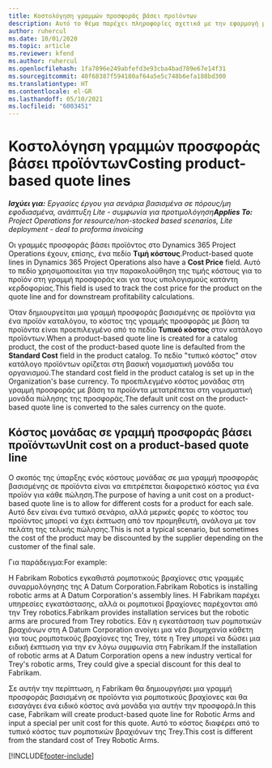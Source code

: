 ```yaml
---
title: Κοστολόγηση γραμμών προσφοράς βάσει προϊόντων
description: Αυτό το θέμα παρέχει πληροφορίες σχετικά με την εφαρμογή μιας τιμής κόστους σε μια γραμμή προσφοράς βάσει προϊόντων.
author: ruhercul
ms.date: 10/01/2020
ms.topic: article
ms.reviewer: kfend
ms.author: ruhercul
ms.openlocfilehash: 1fa7896e249abfefd3e93cba4bad789e67e14f31
ms.sourcegitcommit: 40f68387f594180af64a5e5c748b6efa188bd300
ms.translationtype: HT
ms.contentlocale: el-GR
ms.lasthandoff: 05/10/2021
ms.locfileid: "6003451"
---
```

# <a name="costing-product-based-quote-lines"></a><span data-ttu-id="ff867-103">Κοστολόγηση γραμμών προσφοράς βάσει προϊόντων</span><span class="sxs-lookup"><span data-stu-id="ff867-103">Costing product-based quote lines</span></span>

<span data-ttu-id="ff867-104">_**Ισχύει για:** Εργασίες έργου για σενάρια βασισμένα σε πόρους/μη εφοδιασμένα, ανάπτυξη Lite - συμφωνία για προτιμολόγηση_</span><span class="sxs-lookup"><span data-stu-id="ff867-104">_**Applies To:** Project Operations for resource/non-stocked based scenarios, Lite deployment - deal to proforma invoicing_</span></span>


<span data-ttu-id="ff867-105">Οι γραμμές προσφοράς βάσει προϊόντος στο Dynamics 365 Project Operations έχουν, επίσης, ένα πεδίο **Τιμή κόστους**.</span><span class="sxs-lookup"><span data-stu-id="ff867-105">Product-based quote lines in Dynamics 365 Project Operations also have a **Cost Price** field.</span></span> <span data-ttu-id="ff867-106">Αυτό το πεδίο χρησιμοποιείται για την παρακολούθηση της τιμής κόστους για το προϊόν στη γραμμή προσφοράς και για τους υπολογισμούς κατάντη κερδοφορίας.</span><span class="sxs-lookup"><span data-stu-id="ff867-106">This field is used to track the cost price for the product on the quote line and for downstream profitability calculations.</span></span>

<span data-ttu-id="ff867-107">Όταν δημιουργείται μια γραμμή προσφοράς βασισμένης σε προϊόντα για ένα προϊόν καταλόγου, το κόστος της γραμμής προσφοράς με βάση τα προϊόντα είναι προεπιλεγμένο από το πεδίο **Τυπικό κόστος** στον κατάλογο προϊόντων.</span><span class="sxs-lookup"><span data-stu-id="ff867-107">When a product-based quote line is created for a catalog product, the cost of the product-based quote line is defaulted from the **Standard Cost** field in the product catalog.</span></span> <span data-ttu-id="ff867-108">Το πεδίο "τυπικό κόστος" στον κατάλογο προϊόντων ορίζεται στη βασική νομισματική μονάδα του οργανισμού.</span><span class="sxs-lookup"><span data-stu-id="ff867-108">The standard cost field in the product catalog is set up in the Organization's base currency.</span></span> <span data-ttu-id="ff867-109">Το προεπιλεγμένο κόστος μονάδας στη γραμμή προσφοράς με βάση τα προϊόντα μετατρέπεται στη νομισματική μονάδα πώλησης της προσφοράς.</span><span class="sxs-lookup"><span data-stu-id="ff867-109">The default unit cost on the product-based quote line is converted to the sales currency on the quote.</span></span>

## <a name="unit-cost-on-a-product-based-quote-line"></a><span data-ttu-id="ff867-110">Κόστος μονάδας σε γραμμή προσφοράς βάσει προϊόντων</span><span class="sxs-lookup"><span data-stu-id="ff867-110">Unit cost on a product-based quote line</span></span>

<span data-ttu-id="ff867-111">Ο σκοπός της ύπαρξης ενός κόστους μονάδας σε μια γραμμή προσφοράς βασισμένης σε προϊόντα είναι να επιτρέπεται διαφορετικό κόστος για ένα προϊόν για κάθε πώληση.</span><span class="sxs-lookup"><span data-stu-id="ff867-111">The purpose of having a unit cost on a product-based quote line is to allow for different costs for a product for each sale.</span></span> <span data-ttu-id="ff867-112">Αυτό δεν είναι ένα τυπικό σενάριο, αλλά μερικές φορές το κόστος του προϊόντος μπορεί να έχει έκπτωση από τον προμηθευτή, ανάλογα με τον πελάτη της τελικής πώλησης.</span><span class="sxs-lookup"><span data-stu-id="ff867-112">This is not a typical scenario, but sometimes the cost of the product may be discounted by the supplier depending on the customer of the final sale.</span></span>

<span data-ttu-id="ff867-113">Για παράδειγμα:</span><span class="sxs-lookup"><span data-stu-id="ff867-113">For example:</span></span>

<span data-ttu-id="ff867-114">Η Fabrikam Robotics εγκαθιστά ρομποτικούς βραχίονες στις γραμμές συναρμολόγησης της A Datum Corporation.</span><span class="sxs-lookup"><span data-stu-id="ff867-114">Fabrikam Robotics is installing robotic arms at A Datum Corporation's assembly lines.</span></span> <span data-ttu-id="ff867-115">Η Fabrikam παρέχει υπηρεσίες εγκατάστασης, αλλά οι ρομποτικοί βραχίονες παρέχονται από την Trey robotics.</span><span class="sxs-lookup"><span data-stu-id="ff867-115">Fabrikam provides installation services but the robotic arms are procured from Trey robotics.</span></span> <span data-ttu-id="ff867-116">Εάν η εγκατάσταση των ρομποτικών βραχιόνων στη A Datum Corporation ανοίγει μια νέα βιομηχανία κάθετη για τους ρομποτικούς βραχίονες της Trey, τότε η Trey μπορεί να δώσει μια ειδική έκπτωση για την εν λόγω συμφωνία στη Fabrikam.</span><span class="sxs-lookup"><span data-stu-id="ff867-116">If the installation of robotic arms at A Datum Corporation opens a new industry vertical for Trey's robotic arms, Trey could give a special discount for this deal to Fabrikam.</span></span>

<span data-ttu-id="ff867-117">Σε αυτήν την περίπτωση, η Fabrikam θα δημιουργήσει μια γραμμή προσφοράς βασισμένη σε προϊόντα για ρομποτικούς βραχίονες και θα εισαγάγει ένα ειδικό κόστος ανά μονάδα για αυτήν την προσφορά.</span><span class="sxs-lookup"><span data-stu-id="ff867-117">In this case, Fabrikam will create product-based quote line for Robotic Arms and input a special per unit cost for this quote.</span></span> <span data-ttu-id="ff867-118">Αυτό το κόστος διαφέρει από το τυπικό κόστος των ρομποτικών βραχιόνων της Trey.</span><span class="sxs-lookup"><span data-stu-id="ff867-118">This cost is different from the standard cost of Trey Robotic Arms.</span></span>


[!INCLUDE[footer-include](../../includes/footer-banner.md)]